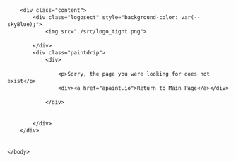 <!-- ---
permalink: /404.html
--- -->

<!DOCTYPE html>
<html lang="en">
    <head>
        <meta charset="UTF-8">
        <meta name="viewport" content="width=device-width, initial-scale=1.0">
        <title>aPaint.io - Page not found</title>
        <link rel="stylesheet" href="404style.css">
        <link href="https://fonts.googleapis.com/css2?family=Work+Sans:wght@500&display=swap" rel="stylesheet">
    </head>
    <body>

        <div class="content">
            <div class="logosect" style="background-color: var(--skyBlue);">
                <img src="./src/logo_tight.png">

            </div>
            <div class="paintdrip">
                <div>

                    <p>Sorry, the page you were looking for does not exist</p>
                    <div><a href="apaint.io">Return to Main Page</a></div>
                    
                </div>


            </div>
        </div>


    </body>
</html>